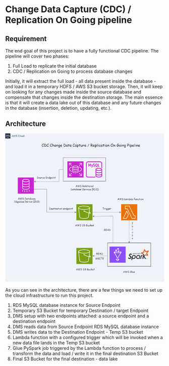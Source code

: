# Change Data Capture (CDC) / Replication On Going pipeline

## Requirement

The end goal of this project is to have a fully functional CDC pipeline.
The pipeline will cover two phases:
1. Full Load to replicate the initial database
2. CDC / Replication on Going to process database changes


Initially, it will extract the full load - all data present inside the database - and load it in a temporary HDFS / AWS S3 bucket storage.
Then, it will keep on looking for any changes made inside the source database and compensate that changes inside the destination storage. 
The main essence is that it will create a data lake out of this database and any future changes in the database (insertion, deletion, updating, etc.).

## Architecture

![alt text](architecture/CDC.png)



As you can see in the architecture, there are a few things we need to set up the cloud infrastructure to run this project.

1. RDS MySQL database instance for Source Endpoint
2. Temporary S3 Bucket for temporary Destination / target Endpoint
3. DMS setup with two endpoints attached: a source endpoint and a destination endpoint
4. DMS reads data from Source Endpoint RDS MySQL database instance
5. DMS writes data to the Destination Endpoint - Temp S3 bucket
6. Lambda function with a configured trigger which will be invoked when a new data file lands in the Temp S3 bucket
7. Glue PySpark job triggered by the Lambda function to process / transform the data and load / write it in the final destination S3 Bucket
8. Final S3 Bucket for the final destination - data lake
